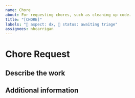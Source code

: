 ```yaml
---
name: Chore
about: For requesting chores, such as cleaning up code.
title: "[CHORE]"
labels: "🤖 aspect: dx, 🚦 status: awaiting triage"
assignees: nhcarrigan
---
```


# Chore Request

## Describe the work

<!--A clear and concise description of what work should be done.-->

## Additional information

<!--Add any other context about the problem here.-->
